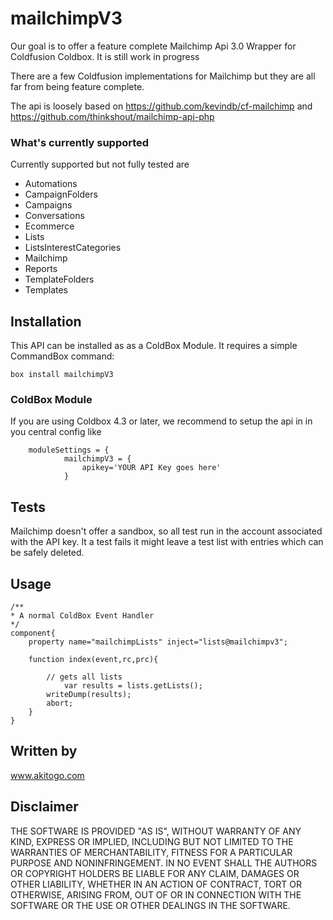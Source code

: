 # mailchimpV3
Our goal is to offer a feature complete Mailchimp Api 3.0 Wrapper for Coldfusion Coldbox. It is still work in progress

There are a few Coldfusion implementations for Mailchimp but they are all far from being feature complete.

The api is loosely based on https://github.com/kevindb/cf-mailchimp and https://github.com/thinkshout/mailchimp-api-php

### What's currently supported
Currently supported but not fully tested are
- Automations
- CampaignFolders
- Campaigns
- Conversations
- Ecommerce
- Lists
- ListsInterestCategories
- Mailchimp
- Reports
- TemplateFolders
- Templates

## Installation 
This API can be installed as as a ColdBox Module.  It requires a simple CommandBox command:

```
box install mailchimpV3
```



### ColdBox Module
If you are using Coldbox 4.3 or later, we recommend to setup the api in in you central config like

```
 	moduleSettings = {
    		mailchimpV3 = {
        		apikey='YOUR API Key goes here'
    	  	}

```

## Tests
Mailchimp doesn't offer a sandbox, so all test run in the account associated with the API key. It a test fails it might leave a test list with entries which can be safely deleted.

## Usage
```
/**
* A normal ColdBox Event Handler
*/
component{
	property name="mailchimpLists" inject="lists@mailchimpv3";
	
	function index(event,rc,prc){
	
		// gets all lists
    		var results = lists.getLists();
	  	writeDump(results);
		abort;
	}
}

```

## Written by
www.akitogo.com

## Disclaimer
THE SOFTWARE IS PROVIDED "AS IS", WITHOUT WARRANTY OF ANY KIND, EXPRESS OR IMPLIED, INCLUDING BUT NOT LIMITED TO THE WARRANTIES OF MERCHANTABILITY, FITNESS FOR A PARTICULAR PURPOSE AND NONINFRINGEMENT. IN NO EVENT SHALL THE AUTHORS OR COPYRIGHT HOLDERS BE LIABLE FOR ANY CLAIM, DAMAGES OR OTHER LIABILITY, WHETHER IN AN ACTION OF CONTRACT, TORT OR OTHERWISE, ARISING FROM, OUT OF OR IN CONNECTION WITH THE SOFTWARE OR THE USE OR OTHER DEALINGS IN THE SOFTWARE.
